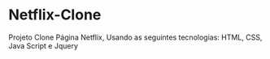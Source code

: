 # Netflix-Clone
Projeto Clone Página Netflix, Usando as seguintes tecnologias: HTML, CSS, Java Script e Jquery
